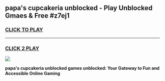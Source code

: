 
## papa's cupcakeria unblocked - Play Unblocked Gmaes & Free #z7ej1
<h3>
<a href="https://news.freeplayer.one?title=papa's_cupcakeria_unblocked&ref=24F">CLICK TO PLAY</a></h3>
<hr>

<h3>
<a href="https://news.freeplayer.one?title=papa's_cupcakeria_unblocked&ref=24F">CLICK 2 PLAY</a>
  
</h3>

<a href="https://news.freeplayer.one?title=papa's_cupcakeria_unblocked&ref=24F/"><img src="https://clearcache.store/games.png"></a>


**papa's cupcakeria unblocked games unblocked: Your Gateway to Fun and Accessible Online Gaming**
